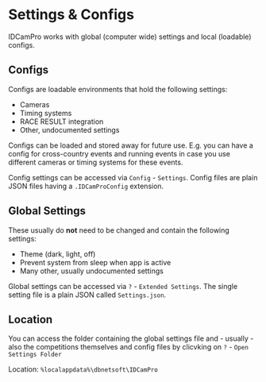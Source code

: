 # Settings & Configs

IDCamPro works with global (computer wide) settings and local (loadable) configs.&#x20;

## Configs

Configs are loadable environments that hold the following settings:

* Cameras
* Timing systems
* RACE RESULT integration
* Other, undocumented settings

Configs can be loaded and stored away for future use. E.g. you can have a config for cross-country events and running events in case you use different cameras or timing systems for these events.&#x20;

Config settings can be accessed via `Config` - `Settings`. Config files are plain JSON files having a `.IDCamProConfig` extension.

## Global Settings

These usually do **not** need to be changed and contain the following settings:

* Theme (dark, light, off)
* Prevent system from sleep when app is active
* Many other, usually undocumented settings

Global settings can be accessed via `?` - `Extended Settings`. The single setting file is a plain JSON called `Settings.json`.

## Location

You can access the folder containing the global settings file and - usually - also the competitions themselves and config files by clicvking on `?` - `Open Settings Folder`

Location: `%localappdata%\dbnetsoft\IDCamPro`

